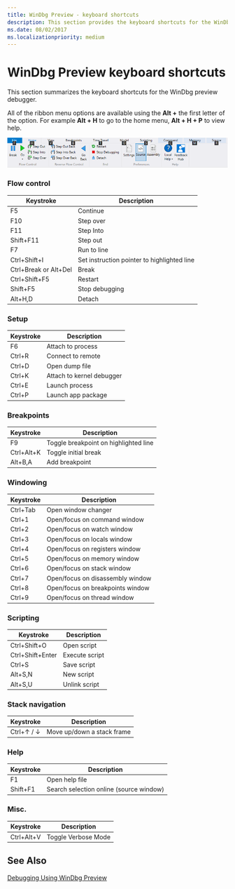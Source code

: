 ```yaml
---
title: WinDbg Preview - keyboard shortcuts
description: This section provides the keyboard shortcuts for the WinDbg preview debugger.
ms.date: 08/02/2017
ms.localizationpriority: medium
---
```


# WinDbg Preview keyboard shortcuts 

This section summarizes the keyboard shortcuts for the  WinDbg preview debugger.

All of the ribbon menu options are available using the **Alt +** the first letter of the option. For example **Alt + H** to go to the home menu, **Alt + H + P** to view help.

![Screen shot of home menu showing letters uses for quick keys for ribbon](images/windbgx-ribbon-home-menu-alt-keys.png)


### Flow control

| Keystroke     | Description             |
| ------------- |-------------------------|
 F5 | Continue 
F10     | Step over 
F11     | Step Into
Shift+F11   |   Step out
F7      | Run to line
Ctrl+Shift+I    |   Set instruction pointer to highlighted line
Ctrl+Break or Alt+Del   |   Break
Ctrl+Shift+F5   |   Restart
Shift+F5    |   Stop debugging
Alt+H,D     | Detach



### Setup

| Keystroke     | Description             |
| ------------- |-------------------------|
F6      |   Attach to process
Ctrl+R      |       Connect to remote
Ctrl+D      |       Open dump file
Ctrl+K      |       Attach to kernel debugger
Ctrl+E      |       Launch process
Ctrl+P      |       Launch app package

### Breakpoints         

| Keystroke     | Description             |
| ------------- |-------------------------|  
F9          |  Toggle breakpoint on highlighted line
Ctrl+Alt+K      |   Toggle initial break
Alt+B,A         |  Add breakpoint

### Windowing

| Keystroke     | Description             |
| ------------- |-------------------------|
Ctrl+Tab        |       Open window changer
Ctrl+1      |       Open/focus on command window
Ctrl+2      |       Open/focus on watch window
Ctrl+3      |       Open/focus on locals window
Ctrl+4      |       Open/focus on registers window
Ctrl+5      |       Open/focus on memory window
Ctrl+6      |       Open/focus on stack window
Ctrl+7      |       Open/focus on disassembly window
Ctrl+8      |       Open/focus on breakpoints window
Ctrl+9      |       Open/focus on thread window


### Scripting

| Keystroke      | Description             |
| -------------- |-------------------------|
Ctrl+Shift+O     |      Open script
Ctrl+Shift+Enter |      Execute script
Ctrl+S           |      Save script
Alt+S,N          |      New script
Alt+S,U          |      Unlink script


### Stack navigation

| Keystroke     | Description             |
| ------------- |-------------------------|
Ctrl+↑ / ↓      |   Move up/down a stack frame


### Help 

| Keystroke     | Description             |
| ------------- |-------------------------|
F1              |       Open help file
Shift+F1        |       Search selection online (source window)


### Misc.  

| Keystroke     | Description             |
| ------------- |-------------------------|
Ctrl+Alt+V      |       Toggle Verbose Mode




## See Also

[Debugging Using WinDbg Preview](debugging-using-windbg-preview.md)






